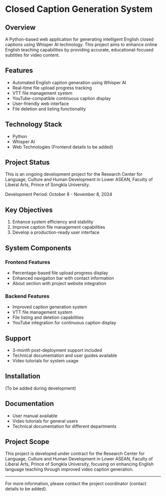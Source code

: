 # Closed Caption Generation System

## Overview
A Python-based web application for generating intelligent English closed captions using Whisper AI technology. This project aims to enhance online English teaching capabilities by providing accurate, educational-focused subtitles for video content.

## Features
- Automated English caption generation using Whisper AI
- Real-time file upload progress tracking
- VTT file management system
- YouTube-compatible continuous caption display
- User-friendly web interface
- File deletion and listing functionality

## Technology Stack
- Python
- Whisper AI
- Web Technologies (Frontend details to be added)

## Project Status
This is an ongoing development project for the Research Center for Language, Culture and Human Development in Lower ASEAN, Faculty of Liberal Arts, Prince of Songkla University.

Development Period: October 8 - November 8, 2024

## Key Objectives
1. Enhance system efficiency and stability
2. Improve caption file management capabilities
3. Develop a production-ready user interface

## System Components

### Frontend Features
- Percentage-based file upload progress display
- Enhanced navigation bar with contact information
- About section with project website integration

### Backend Features
- Improved caption generation system
- VTT file management system
- File listing and deletion capabilities
- YouTube integration for continuous caption display

## Support
- 3-month post-deployment support included
- Technical documentation and user guides available
- Video tutorials for system usage

## Installation
(To be added during development)

## Documentation
- User manual available
- Video tutorials for general users
- Technical documentation for different departments

## Project Scope
This project is developed under contract for the Research Center for Language, Culture and Human Development in Lower ASEAN, Faculty of Liberal Arts, Prince of Songkla University, focusing on enhancing English language teaching through improved video caption generation.

---

For more information, please contact the project coordinator (contact details to be added).
